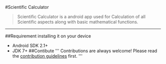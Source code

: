 #Scientific Calculator
>Scientific Calculator is a android app used for Calculation of all Scientific aspects along with basic mathematical functions.
***

##Requirement installing it on your device
* Android SDK 2.1+
* JDK 7+
##Contibute
'''
Contributions are always welcome!
Please read the [contribution guidelines](contributing.md) first.
'''
